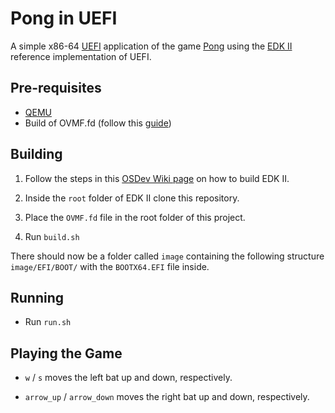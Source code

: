 # Pong in UEFI

A simple x86-64 [UEFI](https://wiki.osdev.org/UEFI) application of the game [Pong](https://en.wikipedia.org/wiki/Pong) using the [EDK II](https://github.com/tianocore/edk2) reference implementation of UEFI.

## Pre-requisites

- [QEMU](https://qemu.org)
- Build of OVMF.fd (follow this [guide](https://github.com/tianocore/tianocore.github.io/wiki/How-to-run-OVMF))

## Building

1. Follow the steps in this [OSDev Wiki page](https://wiki.osdev.org/EDK2#Building_EDK2's_base) on how to build EDK II.

2. Inside the `root` folder of EDK II clone this repository.

3. Place the `OVMF.fd` file in the root folder of this project.

4. Run `build.sh`

There should now be a folder called `image` containing the following structure `image/EFI/BOOT/` with the `BOOTX64.EFI` file inside.

## Running

- Run `run.sh`

## Playing the Game

- `w` / `s` moves the left bat up and down, respectively.

- `arrow_up` / `arrow_down` moves the right bat up and down, respectively.